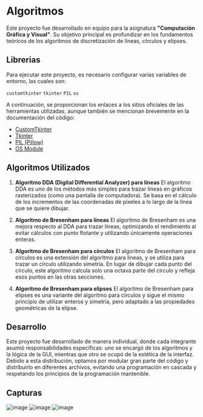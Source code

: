 
# Algoritmos 

Este proyecto fue desarrollado en equipo para la asignatura **"Computación Gráfica y Visual"**. Su objetivo principal es profundizar en los fundamentos teóricos de los algoritmos de discretización de líneas, círculos y elipses.


## Librerias

Para ejecutar este proyecto, es necesario configurar varias variables de entorno, las cuales son:

`customtkinter`
`tkinter`
`PIL` 
`os`

A continuación, se proporcionan los enlaces a los sitios oficiales de las herramientas utilizadas, aunque también se mencionan brevemente en la documentación del código:

- [CustomTkinter](https://github.com/TomSchimansky/CustomTkinter)
- [Tkinter](https://wiki.python.org/moin/TkInter)
- [PIL (Pillow)](https://pillow.readthedocs.io/en/stable/)
- [OS Module](https://docs.python.org/3/library/os.html)


## Algoritmos Utilizados 
1. **Algoritmo DDA (Digital Differential Analyzer) para líneas**
El algoritmo DDA es uno de los métodos más simples para trazar líneas en gráficos rasterizados (como una pantalla de computadora). Se basa en el cálculo de los incrementos de las coordenadas de píxeles a lo largo de la línea que se quiere dibujar.

2. **Algoritmo de Bresenham para líneas**
El algoritmo de Bresenham es una mejora respecto al DDA para trazar líneas, optimizando el rendimiento al evitar cálculos con punto flotante y utilizando únicamente operaciones enteras.

3. **Algoritmo de Bresenham para círculos**
El algoritmo de Bresenham para círculos es una extensión del algoritmo para líneas, y se utiliza para trazar un círculo utilizando simetría. En lugar de dibujar cada punto del círculo, este algoritmo calcula solo una octava parte del círculo y refleja esos puntos en las otras secciones.

4. **Algoritmo de Bresenham para elipses**
El algoritmo de Bresenham para elipses es una variante del algoritmo para círculos y sigue el mismo principio de utilizar enteros y simetría, pero adaptado a las propiedades geométricas de la elipse.
## Desarrollo
Este proyecto fue desarrollado de manera individual, donde cada integrante asumió responsabilidades específicas: uno se encargó de los algoritmos y la lógica de la GUI, mientras que otro se ocupó de la estética de la interfaz. Debido a esta distribución, optamos por modular gran parte del código y distribuirlo en diferentes archivos, evitando una programación en cascada y respetando los principios de la programación mantenible.
## Capturas
![image](https://github.com/user-attachments/assets/afe5d15a-f7f8-4cbb-8fb7-f20b7786604d)
![image](https://github.com/user-attachments/assets/a832e1ea-6bcc-4689-87cd-3322adc3cc45)
![image](https://github.com/user-attachments/assets/ce73170c-820f-4f1d-ac72-45ea8e2dea19)


